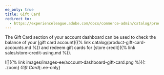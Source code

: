 ```yaml
---
ee_only: true
title: Gift Card
redirect to:
  - https://experienceleague.adobe.com/docs/commerce-admin/catalog/products/types/product-gift-card-create.html
---
```


The Gift Card section of your account dashboard can be used to check the balance of your [gift card account]({% link catalog/product-gift-card-accounts.md %}) and redeem gift cards for [store credit]({% link sales/store-credit-using.md %}).

![]({% link images/images-ee/account-dashboard-gift-card.png %}){: .zoom}
_Gift Card_{:.ee-only}
